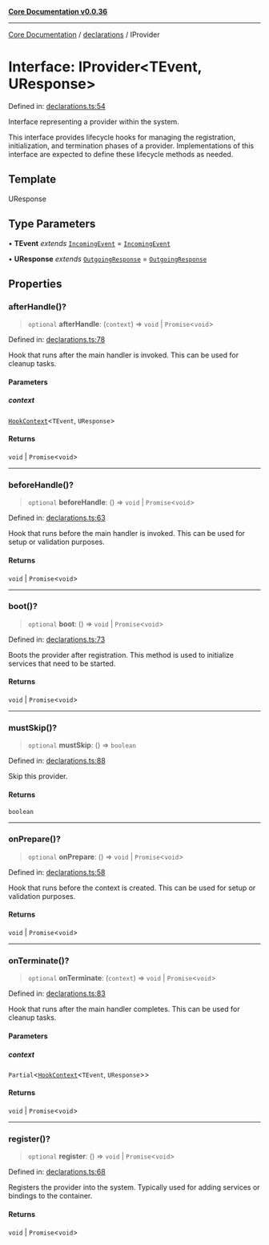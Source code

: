 [**Core Documentation v0.0.36**](../../README.md)

***

[Core Documentation](../../modules.md) / [declarations](../README.md) / IProvider

# Interface: IProvider\<TEvent, UResponse\>

Defined in: [declarations.ts:54](https://github.com/stonemjs/core/blob/9f959fbf0878444ad50749e09c8b1ee612a83d71/src/declarations.ts#L54)

Interface representing a provider within the system.

This interface provides lifecycle hooks for managing the registration,
initialization, and termination phases of a provider. Implementations
of this interface are expected to define these lifecycle methods as needed.

## Template

UResponse

## Type Parameters

• **TEvent** *extends* [`IncomingEvent`](../../events/IncomingEvent/classes/IncomingEvent.md) = [`IncomingEvent`](../../events/IncomingEvent/classes/IncomingEvent.md)

• **UResponse** *extends* [`OutgoingResponse`](../../events/OutgoingResponse/classes/OutgoingResponse.md) = [`OutgoingResponse`](../../events/OutgoingResponse/classes/OutgoingResponse.md)

## Properties

### afterHandle()?

> `optional` **afterHandle**: (`context`) => `void` \| `Promise`\<`void`\>

Defined in: [declarations.ts:78](https://github.com/stonemjs/core/blob/9f959fbf0878444ad50749e09c8b1ee612a83d71/src/declarations.ts#L78)

Hook that runs after the main handler is invoked. This can be used for cleanup tasks.

#### Parameters

##### context

[`HookContext`](HookContext.md)\<`TEvent`, `UResponse`\>

#### Returns

`void` \| `Promise`\<`void`\>

***

### beforeHandle()?

> `optional` **beforeHandle**: () => `void` \| `Promise`\<`void`\>

Defined in: [declarations.ts:63](https://github.com/stonemjs/core/blob/9f959fbf0878444ad50749e09c8b1ee612a83d71/src/declarations.ts#L63)

Hook that runs before the main handler is invoked. This can be used for setup or validation purposes.

#### Returns

`void` \| `Promise`\<`void`\>

***

### boot()?

> `optional` **boot**: () => `void` \| `Promise`\<`void`\>

Defined in: [declarations.ts:73](https://github.com/stonemjs/core/blob/9f959fbf0878444ad50749e09c8b1ee612a83d71/src/declarations.ts#L73)

Boots the provider after registration. This method is used to initialize services that need to be started.

#### Returns

`void` \| `Promise`\<`void`\>

***

### mustSkip()?

> `optional` **mustSkip**: () => `boolean`

Defined in: [declarations.ts:88](https://github.com/stonemjs/core/blob/9f959fbf0878444ad50749e09c8b1ee612a83d71/src/declarations.ts#L88)

Skip this provider.

#### Returns

`boolean`

***

### onPrepare()?

> `optional` **onPrepare**: () => `void` \| `Promise`\<`void`\>

Defined in: [declarations.ts:58](https://github.com/stonemjs/core/blob/9f959fbf0878444ad50749e09c8b1ee612a83d71/src/declarations.ts#L58)

Hook that runs before the context is created. This can be used for setup or validation purposes.

#### Returns

`void` \| `Promise`\<`void`\>

***

### onTerminate()?

> `optional` **onTerminate**: (`context`) => `void` \| `Promise`\<`void`\>

Defined in: [declarations.ts:83](https://github.com/stonemjs/core/blob/9f959fbf0878444ad50749e09c8b1ee612a83d71/src/declarations.ts#L83)

Hook that runs after the main handler completes. This can be used for cleanup tasks.

#### Parameters

##### context

`Partial`\<[`HookContext`](HookContext.md)\<`TEvent`, `UResponse`\>\>

#### Returns

`void` \| `Promise`\<`void`\>

***

### register()?

> `optional` **register**: () => `void` \| `Promise`\<`void`\>

Defined in: [declarations.ts:68](https://github.com/stonemjs/core/blob/9f959fbf0878444ad50749e09c8b1ee612a83d71/src/declarations.ts#L68)

Registers the provider into the system. Typically used for adding services or bindings to the container.

#### Returns

`void` \| `Promise`\<`void`\>
